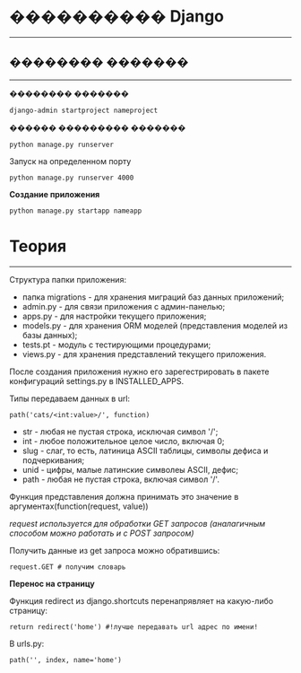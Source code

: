 # ���������� Django
----

## �������� �������
----

__�������� �������__

```
django-admin startproject nameproject
```

__������ ��������� �������__

```
python manage.py runserver
```

Запуск на определенном порту

```
python manage.py runserver 4000

```

__Создание приложения__

```
python manage.py startapp nameapp
```

# Теория
----

Структура папки приложения:

* папка migrations - для хранения миграций баз данных приложений;
* admin.py - для связи приложения с админ-панелью;
* apps.py - для настройки текущего приложения;
* models.py - для хранения ORM моделей (представления моделей из базы данных);
* tests.pt - модуль с тестирующими процедурами;
* views.py - для хранения представлений текущего приложения.

После создания приложения нужно его зарегестрировать в пакете конфигураций settings.py в INSTALLED_APPS.

Типы передаваем данных в url:

```
path('cats/<int:value>/', function)
```

* str - любая не пустая строка, исключая символ '/';
* int - любое положительное целое число, включая 0;
* slug - слаг, то есть, латиница ASCII таблицы, символы дефиса и подчеркивания;
* unid - цифры, малые латинские символеы ASCII, дефис;
* path - любая не пустая строка, включая символ '/'.

Функция представления должна принимать это значение в аргументах(function(request, value))

*request используется для обработки GET запросов (аналагичным способом можно работать и с POST запросом)*

Получить данные из get запроса можно обратившись:

```
request.GET # получим словарь
```

__Перенос на страницу__

Функция redirect из django.shortcuts перенапрявляет на какую-либо страницу:

```
return redirect('home') #!лучше передавать url адрес по имени!
```

В urls.py:

```
path('', index, name='home')
```


